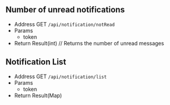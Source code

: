 ## Number of unread notifications

- Address GET `/api/notification/notRead`
- Params
  - token
- Return Result(int) // Returns the number of unread messages

## Notification List

- Address GET `/api/notification/list`
- Params
  - token
- Return Result(Map)
